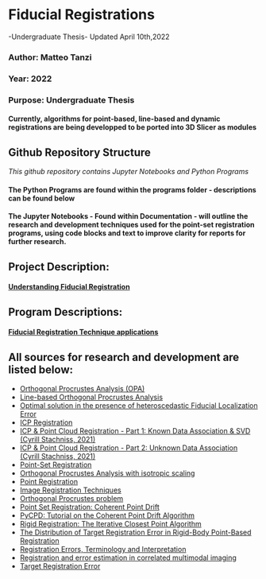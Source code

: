 # Fiducial Registrations
-Undergraduate Thesis-
Updated April 10th,2022

### Author: Matteo Tanzi
### Year: 2022
### Purpose: Undergraduate Thesis
#### Currently, algorithms for point-based, line-based and dynamic registrations are being developped to be ported into 3D Slicer as modules

## Github Repository Structure
*This github repository contains Jupyter Notebooks and Python Programs*
#### The Python Programs are found within the programs folder - descriptions can be found below
#### The Jupyter Notebooks - Found within Documentation - will outline the research and development techniques used for the point-set registration programs, using code blocks and text to improve clarity for reports for further research.

## Project Description:
#### [Understanding Fiducial Registration](https://github.com/MatteoTanziCodes/Western-3DSlicer-Modules/blob/main/Documentation/Fiducial%20Registration.ipynb)

## Program Descriptions:
#### [Fiducial Registration Technique applications]()

## All sources for research and development are listed below:
- [Orthogonal Procrustes Analysis (OPA)](https://github.com/chene/ARQOPUS/blob/main/point_Procrustes.ipynb)
- [Line-based Orthogonal Procrustes Analysis](https://github.com/chene/ARQOPUS/blob/main/line_Procrustes.ipynb)
- [Optimal solution in the presence of heteroscedastic Fiducial Localization Error](https://github.com/chene/ARQOPUS/blob/main/HEIV.ipynb)
- [ICP Registration](http://www.open3d.org/docs/0.7.0/tutorial/Basic/icp_registration.html)
- [ICP & Point Cloud Registration - Part 1: Known Data Association & SVD (Cyrill Stachniss, 2021)](https://youtu.be/dhzLQfDBx2Q)
- [ICP & Point Cloud Registration - Part 2: Unknown Data Association (Cyrill Stachniss, 2021)](https://youtu.be/ktRqKxddjJk)
- [Point-Set Registration](https://en.wikipedia.org/wiki/Point-set_registration)
- [Orthogonal Procrustes Analysis with isotropic scaling](https://chene.github.io/software/2020_OPA_isotropic)
- [Point Registration](https://www.vanderbilt.edu/vise/wp-content/uploads/sites/193/Workshop-2-Intro-to-Fiducial-Registration-8-1112-15.pdf)
- [Image Registration Techniques](https://www.focalhealthcare.com/rigid-and-non-rigid-image-registration-in-fusion-biopsies/)
- [Orthogonal Procrustes problem](https://en.wikipedia.org/wiki/Orthogonal_Procrustes_problem)
- [Point Set Registration: Coherent Point Drift](https://arxiv.org/pdf/0905.2635.pdf)
- [PyCPD: Tutorial on the Coherent Point Drift Algorithm](https://siavashk.github.io/2017/05/14/coherent-point-drift/)
- [Rigid Registration: The Iterative Closest Point Algorithm](http://www.yanivresearch.info/writtenMaterial/icp.pdf)
- [The Distribution of Target Registration Error in Rigid-Body Point-Based Registration](https://citeseerx.ist.psu.edu/viewdoc/download?doi=10.1.1.581.113&rep=rep1&type=pdf)
- [Registration Errors, Terminology and Interpretation](http://insightsoftwareconsortium.github.io/SimpleITK-Notebooks/Python_html/68_Registration_Errors.html)
- [Registration and error estimation in correlated multimodal imaging](https://hal.archives-ouvertes.fr/hal-02744368/document)
- [Target Registration Error](https://slideplayer.com/slide/16750806/)
